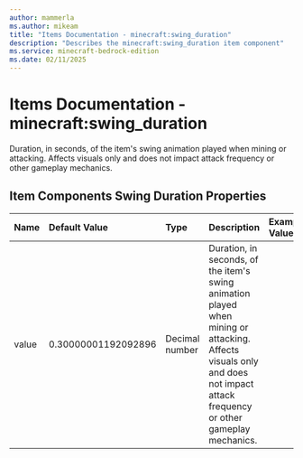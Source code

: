 ```yaml
---
author: mammerla
ms.author: mikeam
title: "Items Documentation - minecraft:swing_duration"
description: "Describes the minecraft:swing_duration item component"
ms.service: minecraft-bedrock-edition
ms.date: 02/11/2025 
---
```


# Items Documentation - minecraft:swing_duration

Duration, in seconds, of the item's swing animation played when mining or attacking. Affects visuals only and does not impact attack frequency or other gameplay mechanics.


## Item Components Swing Duration Properties

|Name       |Default Value |Type |Description |Example Values |
|:----------|:-------------|:----|:-----------|:------------- |
| value | 0.30000001192092896 | Decimal number | Duration, in seconds, of the item's swing animation played when mining or attacking. Affects visuals only and does not impact attack frequency or other gameplay mechanics. |  | 